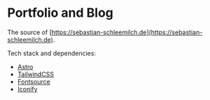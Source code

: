 # Portfolio and Blog

The source of [https://sebastian-schleemilch.de](https://sebastian-schleemilch.de).

Tech stack and dependencies:

- [Astro](https://astro.build/)
- [TailwindCSS](https://tailwindcss.com/)
- [Fontsource](https://fontsource.org/)
- [Iconify](https://iconify.design/)
